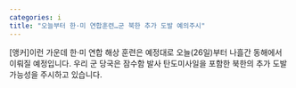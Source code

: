 ```yaml
---
categories: i
title: "오늘부터 한·미 연합훈련…군 북한 추가 도발 예의주시"
---
```

 [앵커]이런 가운데 한&middot;미 연합 해상 훈련은 예정대로 오늘(26일)부터 나흘간 동해에서 이뤄질 예정입니다. 우리 군 당국은 잠수함 발사 탄도미사일을 포함한 북한의 추가 도발 가능성을 주시하고 있습니다.